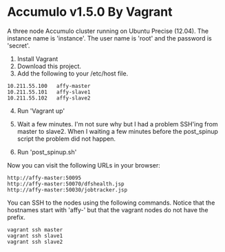 Accumulo v1.5.0 By Vagrant
=======================

A three node Accumulo cluster running on Ubuntu Precise (12.04). The instance name is 'instance'. The 
user name is 'root' and the password is 'secret'.

1. Install Vagrant
2. Download this project.
3. Add the following to your /etc/host file.

```
10.211.55.100	affy-master
10.211.55.101	affy-slave1
10.211.55.102	affy-slave2
```

4. Run 'Vagrant up'

5. Wait a few minutes. I'm not sure why but I had a problem SSH'ing from master to slave2. When I waiting a few 
minutes before the post_spinup script the problem did not happen.

6. Run 'post_spinup.sh'

Now you can visit the following URLs in your browser:

```
http://affy-master:50095
http://affy-master:50070/dfshealth.jsp
http://affy-master:50030/jobtracker.jsp
```

You can SSH to the nodes using the following commands. Notice that the hostnames start with 'affy-' but that 
the vagrant nodes do not have the prefix.

```
vagrant ssh master
vagrant ssh slave1
vagrant ssh slave2
```

